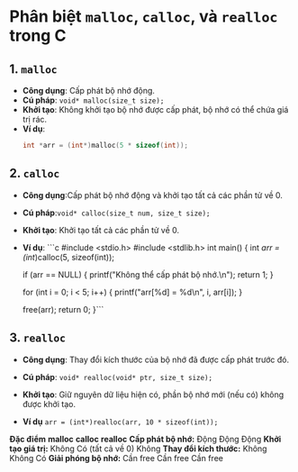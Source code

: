 # Phân biệt `malloc`, `calloc`, và `realloc` trong C

## 1. `malloc`
- **Công dụng**: Cấp phát bộ nhớ động.
- **Cú pháp**: `void* malloc(size_t size);`
- **Khởi tạo**: Không khởi tạo bộ nhớ được cấp phát, bộ nhớ có thể chứa giá trị rác.
- **Ví dụ**:
  ```c
  int *arr = (int*)malloc(5 * sizeof(int));


## 2. `calloc`

- **Công dụng**:Cấp phát bộ nhớ động và khởi tạo tất cả các phần tử về 0.

- **Cú pháp**:`void* calloc(size_t num, size_t size);`

- **Khởi tạo**: Khởi tạo tất cả các phần tử về 0.

- **Ví dụ**:
\`\`\`c
#include <stdio.h>
#include <stdlib.h>
int main() {
    int *arr = (int*)calloc(5, sizeof(int));

    if (arr == NULL) {
        printf("Không thể cấp phát bộ nhớ.\n");
        return 1;
    }

    for (int i = 0; i < 5; i++) {
        printf("arr[%d] = %d\n", i, arr[i]);
    }

    free(arr);
    return 0;
}\`\`\`

## 3. `realloc`

- **Công dụng**: Thay đổi kích thước của bộ nhớ đã được cấp phát trước đó.

- **Cú pháp**: `void* realloc(void* ptr, size_t size);`

- **Khởi tạo**: Giữ nguyên dữ liệu hiện có, phần bộ nhớ mới (nếu có) không được khởi tạo.

- **Ví dụ**
  `arr = (int*)realloc(arr, 10 * sizeof(int));`

**Đặc điểm**	                      **malloc**	               **calloc**	             **realloc**
**Cấp phát bộ nhớ:**	                Động                       Động	                   Động
**Khởi tạo giá trị:**	                Không	                     Có (tất cả về 0)	       Không
**Thay đổi kích thước:**              Không	                     Không	                 Có
**Giải phóng bộ nhớ:**                Cần free	                 Cần free	               Cần free
